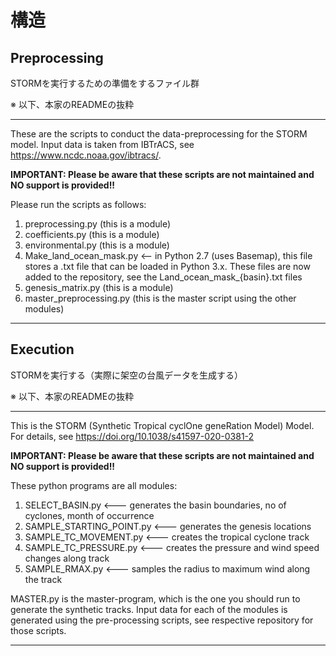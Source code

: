 # 構造
## Preprocessing

STORMを実行するための準備をするファイル群

※ 以下、本家のREADMEの抜粋

---

These are the scripts to conduct the data-preprocessing for the STORM model. Input data is taken from IBTrACS, see https://www.ncdc.noaa.gov/ibtracs/. 

**IMPORTANT: Please be aware that these scripts are not maintained and NO support is provided!!**

Please run the scripts as follows:

1. preprocessing.py (this is a module)
2. coefficients.py  (this is a module)
3. environmental.py (this is a module)
4. Make_land_ocean_mask.py <-- in Python 2.7 (uses Basemap), this file stores a .txt file that can be loaded in Python 3.x. These files are now added to the repository, see the Land_ocean_mask_{basin}.txt files
5. genesis_matrix.py  (this is a module)
6. master_preprocessing.py  (this is the master script using the other modules)

---

## Execution

STORMを実行する（実際に架空の台風データを生成する）

※ 以下、本家のREADMEの抜粋

---

This is the STORM (Synthetic Tropical cyclOne geneRation Model) Model. For details, see https://doi.org/10.1038/s41597-020-0381-2

**IMPORTANT: Please be aware that these scripts are not maintained and NO support is provided!!**

These python programs are all modules:
1. SELECT_BASIN.py <--- generates the basin boundaries, no of cyclones, month of occurrence
2. SAMPLE_STARTING_POINT.py <--- generates the genesis locations
3. SAMPLE_TC_MOVEMENT.py <--- creates the tropical cyclone track
4. SAMPLE_TC_PRESSURE.py <--- creates the pressure and wind speed changes along track
5. SAMPLE_RMAX.py <--- samples the radius to maximum wind along the track

MASTER.py is the master-program, which is the one you should run to generate the synthetic tracks.
Input data for each of the modules is generated using the pre-processing scripts, see respective repository for those scripts.

---